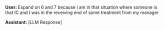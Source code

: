 **User:**
Expand on 6 and 7 because I am in that situation where someone is that IC and I was in the receiving end of some treatment from my manager


**Assistant:**
[LLM Response]

